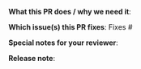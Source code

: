 **What this PR does / why we need it**:

**Which issue(s) this PR fixes**:
Fixes #

**Special notes for your reviewer**:

**Release note**:
<!--  Write your release note:
1. Enter your release note in the below block.
2. If no release note is required, just write "NONE" within the block.

Format of block header: <category> <target_group>
Possible values:
- category:       improvement|noteworthy
- target_group:   user|operator
-->
```noteworthy operator

```
